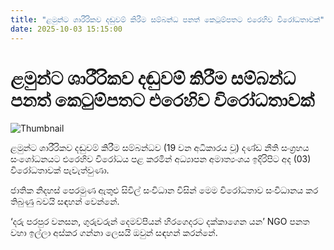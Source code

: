 ```yaml
---
title: "ළමුන්ට ශාරීරිකව දඬුවම් කිරීම සම්බන්ධ පනත් කෙටුම්පතට එරෙහිව විරෝධතාවක්"
date: 2025-10-03 15:15:00
---
```


# ළමුන්ට ශාරීරිකව දඬුවම් කිරීම සම්බන්ධ පනත් කෙටුම්පතට එරෙහිව විරෝධතාවක්

![Thumbnail](https://helakuru.sgp1.cdn.digitaloceanspaces.com/esana/images/lib/protest-jkl.jpg)

ළමුන්ට ශාරීරිකව දඬුවම් කිරීම සම්බන්ධව (19 වන අධිකාරය වූ) දණ්ඩ නීති සංග්‍රහය සංශෝධනයට එරෙහිව විරෝධය පළ කරමින් අධ්‍යාපන අමාත්‍යංශය ඉදිරිපිට අද (03) විරෝධතාවක් පැවැත්වුණා.

ජාතික නිදහස් පෙරමුණ ඇතුළු සිවිල් සංවිධාන විසින් මෙම විරෝධතාව සංවිධානය කර තිබුණු බවයි සඳහන් වෙන්නේ.

‘දරු පරපුර වනසන, ගුරුවරුන් දෙමව්පියන් හිරගෙදරට දක්කාගෙන යන’ NGO පනත වහා ඉල්ලා අස්කර ගන්නා ලෙසයි ඔවුන් සඳහන් කරන්නේ.

